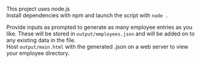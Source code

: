 This project uses node.js<br>
Install dependencies with npm and launch the script with `node .`

Provide inputs as prompted to generate as many employee entries as you like. These will be stored in `output/employees.json` and will be added on to any existing data in the file.<br>
Host `output/main.html` with the generated .json on a web server to view your employee directory.